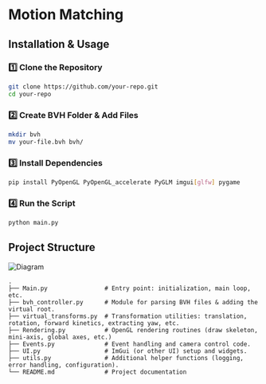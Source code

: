 # Motion Matching

## Installation & Usage

### 1️⃣ Clone the Repository
```bash
git clone https://github.com/your-repo.git
cd your-repo
```

### 2️⃣ Create BVH Folder & Add Files
```bash
mkdir bvh
mv your-file.bvh bvh/
```

### 3️⃣ Install Dependencies
```bash
pip install PyOpenGL PyOpenGL_accelerate PyGLM imgui[glfw] pygame
```

### 4️⃣ Run the Script
```bash
python main.py
```

## Project Structure
![Diagram](BVH_Viewer.drawio.svg)
```plaintext
.
├── Main.py                # Entry point: initialization, main loop, etc.
├── bvh_controller.py      # Module for parsing BVH files & adding the virtual root.
├── virtual_transforms.py  # Transformation utilities: translation, rotation, forward kinetics, extracting yaw, etc.
├── Rendering.py           # OpenGL rendering routines (draw skeleton, mini-axis, global axes, etc.)
├── Events.py              # Event handling and camera control code.
├── UI.py                  # ImGui (or other UI) setup and widgets.
├── utils.py               # Additional helper functions (logging, error handling, configuration).
└── README.md              # Project documentation
```
